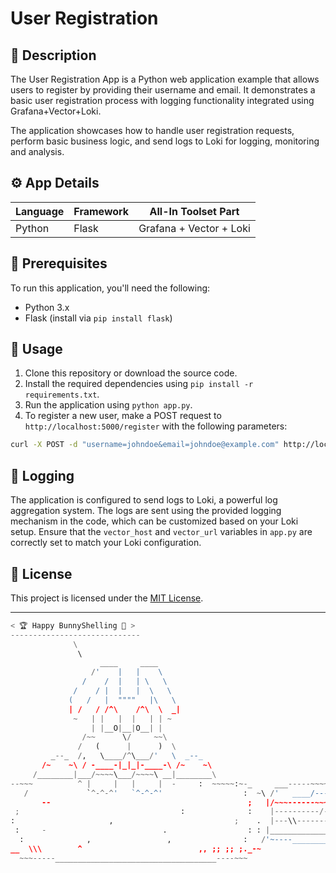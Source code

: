 # User Registration

## 📄 Description
The User Registration App is a Python web application example that allows users to register by providing their username and email. It demonstrates a basic user registration process with logging functionality integrated using Grafana+Vector+Loki.

The application showcases how to handle user registration requests, perform basic business logic, and send logs to Loki for logging, monitoring and analysis.

## ⚙️  App Details

| Language  | Framework | All-In Toolset Part |
|-----------|-----------|---------------------|
| Python    | Flask     | Grafana + Vector + Loki |

## 🚀 Prerequisites
To run this application, you'll need the following:
- Python 3.x
- Flask (install via `pip install flask`)

## 📖 Usage
1. Clone this repository or download the source code.
2. Install the required dependencies using `pip install -r requirements.txt`.
3. Run the application using `python app.py`.
4. To register a new user, make a POST request to `http://localhost:5000/register` with the following parameters:
```bash
curl -X POST -d "username=johndoe&email=johndoe@example.com" http://localhost:5000/register
```

## 📜 Logging
The application is configured to send logs to Loki, a powerful log aggregation system. The logs are sent using the provided logging mechanism in the code, which can be customized based on your Loki setup. Ensure that the `vector_host` and `vector_url` variables in `app.py` are correctly set to match your Loki configuration.

## 📄 License
This project is licensed under the [MIT License](../../LICENSE).

---

```python
< 🏆 Happy BunnyShelling 🚀 >
-----------------------------
              \
               \   
                    ____     ____
                  /'    |   |    \
                /    /  |   | \   \
              /    / |  |   |  \   \
             (   /   |  """"   |\   \       
             | /   / /^\    /^\  \  _|           
              ~   | |   |  |   | | ~
                  | |__O|__|O__| |
                /~~      \/     ~~\
               /   (      |      )  \
         _--_  /,   \____/^\___/'   \  _--_
       /~    ~\ / -____-|_|_|-____-\ /~    ~\
     /________|___/~~~~\___/~~~~\ __|________\
--~~~          ^ |     |   |     |  -     :  ~~~~~:~-_     ___-----~~~~~~~~|
   /             `^-^-^'   `^-^-^'                  :  ~\ /'   ____/--------|
       --                                            ;   |/~~~------~~~~~~~~~|
 ;                                    :              :    |----------/--------|
:                     ,                           ;    .  |---\\--------------|
 :     -                          .                  : : |______________-__|
  :              ,                 ,                :   /'~----___________|
__  \\\        ^                          ,, ;; ;; ;._-~
  ~~~-----____________________________________----~~~
```
